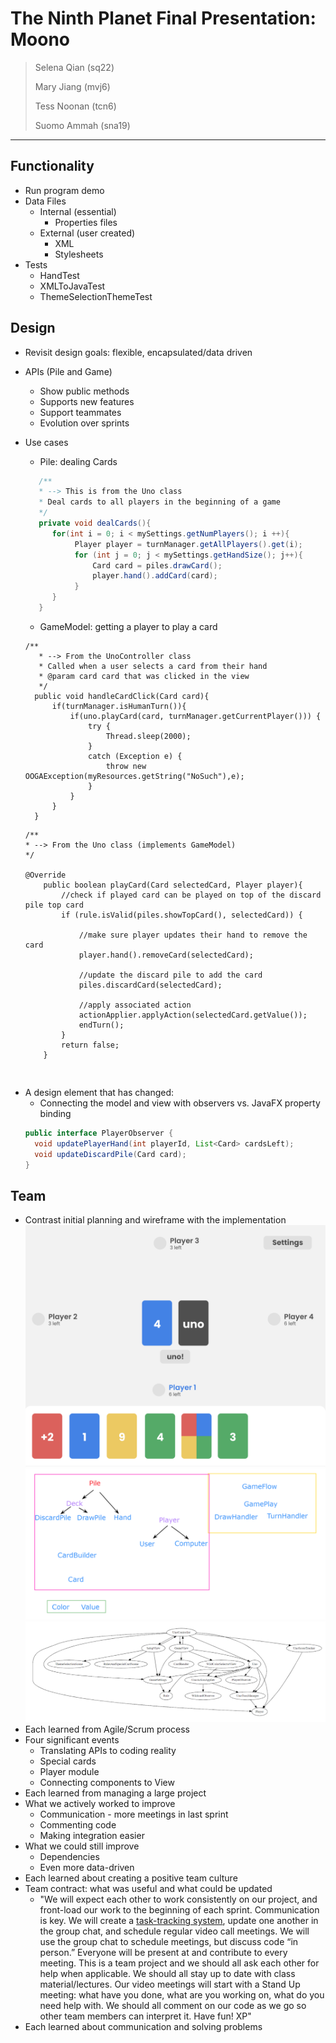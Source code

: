 # The Ninth Planet Final Presentation: Moono

> Selena Qian (sq22)
>
> Mary Jiang (mvj6)
>
> Tess Noonan (tcn6)
> 
> Suomo Ammah (sna19)

---

## Functionality
* Run program demo
* Data Files
    * Internal (essential)
        * Properties files
    * External (user created)
        * XML
        * Stylesheets
* Tests
    * HandTest
    * XMLToJavaTest
    * ThemeSelectionThemeTest

## Design
* Revisit design goals: flexible, encapsulated/data driven
* APIs (Pile and Game)
    * Show public methods
    * Supports new features
    * Support teammates
    * Evolution over sprints
* Use cases
    * Pile: dealing Cards
    
  ```java
     /**
     * --> This is from the Uno class
     * Deal cards to all players in the beginning of a game
     */
     private void dealCards(){
        for(int i = 0; i < mySettings.getNumPlayers(); i ++){
             Player player = turnManager.getAllPlayers().get(i);
             for (int j = 0; j < mySettings.getHandSize(); j++){
                 Card card = piles.drawCard();
                 player.hand().addCard(card);
             }
        }
     }
   ```
    * GameModel: getting a player to play a card
    ```
   /**
       * --> From the UnoController class
       * Called when a user selects a card from their hand
       * @param card card that was clicked in the view
       */
      public void handleCardClick(Card card){
          if(turnManager.isHumanTurn()){
              if(uno.playCard(card, turnManager.getCurrentPlayer())) {
                  try {
                      Thread.sleep(2000);
                  }
                  catch (Exception e) {
                      throw new OOGAException(myResources.getString("NoSuch"),e);
                  }
              }
          }
      }
  ```
  ```
  /**
  * --> From the Uno class (implements GameModel)
  */
 
  @Override
      public boolean playCard(Card selectedCard, Player player){
          //check if played card can be played on top of the discard pile top card
          if (rule.isValid(piles.showTopCard(), selectedCard)) {
  
              //make sure player updates their hand to remove the card
              player.hand().removeCard(selectedCard);
  
              //update the discard pile to add the card
              piles.discardCard(selectedCard);
  
              //apply associated action
              actionApplier.applyAction(selectedCard.getValue());
              endTurn();
          }
          return false;
      }
 
```
```

* A design element that has changed:
    * Connecting the model and view with observers vs. JavaFX property binding
    ```java
  public interface PlayerObserver {
      void updatePlayerHand(int playerId, List<Card> cardsLeft);
      void updateDiscardPile(Card card);
  }
    ```
    
    

## Team
* Contrast initial planning and wireframe with the implementation
![wireframe_screenshot](uno_wireframe.png)
![initial plan](initial_plan.png)
![later implementation](later_dependencies.png)
* Each learned from Agile/Scrum process
* Four significant events
    * Translating APIs to coding reality
    * Special cards
    * Player module
    * Connecting components to View
* Each learned from managing a large project
* What we actively worked to improve
    * Communication - more meetings in last sprint
    * Commenting code
    * Making integration easier
* What we could still improve
    * Dependencies
    * Even more data-driven
* Each learned about creating a positive team culture
* Team contract: what was useful and what could be updated
    * "We will expect each other to work consistently on our project, and front-load our work to the beginning of each sprint. Communication is key. We will create a [task-tracking system](https://docs.google.com/spreadsheets/d/11FaTKxmpqZN-wYOsoiqJvDP3LmAJSurGGHqMblpMS40/edit?usp=sharing), update one another in the group chat, and schedule regular video call meetings. We will use the group chat to schedule meetings, but discuss code “in person.” Everyone will be present at and contribute to every meeting. This is a team project and we should all ask each other for help when applicable. We should all stay up to date with class material/lectures. Our video meetings will start with a Stand Up meeting: what have you done, what are you working on, what do you need help with. We should all comment on our code as we go so other team members can interpret it. Have fun! XP"
* Each learned about communication and solving problems
